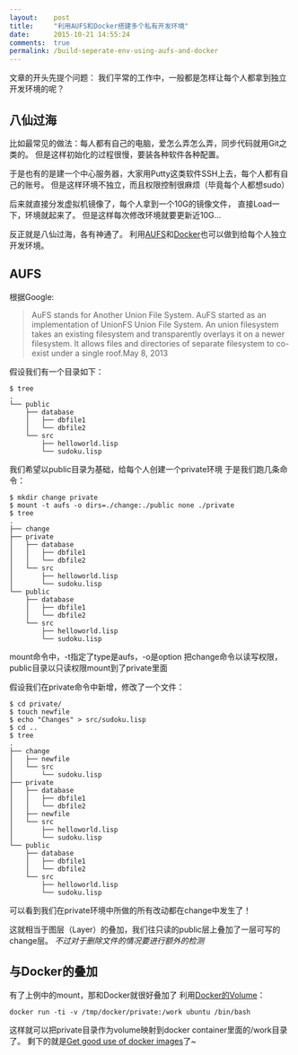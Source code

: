 ```yaml
---
layout:    post
title:     "利用AUFS和Docker搭建多个私有开发环境"
date:      2015-10-21 14:55:24
comments:  true
permalink: /build-seperate-env-using-aufs-and-docker
---
```


文章的开头先提个问题：
我们平常的工作中，一般都是怎样让每个人都拿到独立开发环境的呢？

<!--MORE-->

## 八仙过海

比如最常见的做法：每人都有自己的电脑，爱怎么弄怎么弄，同步代码就用Git之类的。
但是这样初始化的过程很慢，要装各种软件各种配置。

于是也有的是建一个中心服务器，大家用Putty这类软件SSH上去，每个人都有自己的账号。
但是这样环境不独立，而且权限控制很麻烦（毕竟每个人都想sudo）

后来就直接分发虚拟机镜像了，每个人拿到一个10G的镜像文件，
直接Load一下，环境就起来了。
但是这样每次修改环境就要更新近10G…

反正就是八仙过海，各有神通了。
利用[AUFS][aufs]和[Docker][docker-intro]也可以做到给每个人独立开发环境。


## AUFS

根据Google:

> AuFS stands for Another Union File System. AuFS started as an implementation of UnionFS Union File System. An union filesystem takes an existing filesystem and transparently overlays it on a newer filesystem. It allows files and directories of separate filesystem to co-exist under a single roof.May 8, 2013

假设我们有一个目录如下：

```
$ tree
.
└── public
    ├── database
    │   ├── dbfile1
    │   └── dbfile2
    └── src
        ├── helloworld.lisp
        └── sudoku.lisp
```

我们希望以public目录为基础，给每个人创建一个private环境
于是我们跑几条命令：

```
$ mkdir change private
$ mount -t aufs -o dirs=./change:./public none ./private
$ tree
.
├── change
├── private
│   ├── database
│   │   ├── dbfile1
│   │   └── dbfile2
│   └── src
│       ├── helloworld.lisp
│       └── sudoku.lisp
└── public
    ├── database
    │   ├── dbfile1
    │   └── dbfile2
    └── src
        ├── helloworld.lisp
        └── sudoku.lisp
```

mount命令中，-t指定了type是aufs，-o是option
把change命令以读写权限，public目录以只读权限mount到了private里面

假设我们在private命令中新增，修改了一个文件：

```
$ cd private/
$ touch newfile
$ echo "Changes" > src/sudoku.lisp
$ cd ..
$ tree
.
├── change
│   ├── newfile
│   └── src
│       └── sudoku.lisp
├── private
│   ├── database
│   │   ├── dbfile1
│   │   └── dbfile2
│   ├── newfile
│   └── src
│       ├── helloworld.lisp
│       └── sudoku.lisp
└── public
    ├── database
    │   ├── dbfile1
    │   └── dbfile2
    └── src
        ├── helloworld.lisp
        └── sudoku.lisp
```

可以看到我们在private环境中所做的所有改动都在change中发生了！

这就相当于图层（Layer）的叠加，我们往只读的public层上叠加了一层可写的change层。
*不过对于删除文件的情况要进行额外的检测*


## 与Docker的叠加

有了上例中的mount，那和Docker就很好叠加了
利用[Docker的Volume][docker-volume]：

```
docker run -ti -v /tmp/docker/private:/work ubuntu /bin/bash
```

这样就可以把private目录作为volume映射到docker container里面的/work目录了。
剩下的就是[Get good use of docker images][docker-images]了~

[aufs]:            http://coolshell.cn/articles/17061.html
[docker-images]:   https://docs.docker.com/userguide/dockerimages/
[docker-intro]:    /virtual-machine-vs-vagrant-vs-docker
[docker-volume]:   https://docs.docker.com/userguide/dockervolumes/
